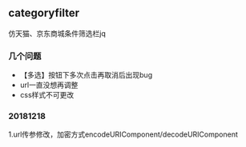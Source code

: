 ## categoryfilter
仿天猫、京东商城条件筛选栏jq

### 几个问题
- 【多选】按钮下多次点击再取消后出现bug   
- url一直没想再调整   
- css样式不可更改   


### 20181218
1.url传参修改，加密方式encodeURIComponent/decodeURIComponent
	